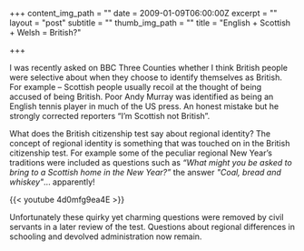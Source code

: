 +++
content_img_path = ""
date = 2009-01-09T06:00:00Z
excerpt = ""
layout = "post"
subtitle = ""
thumb_img_path = ""
title = "English + Scottish + Welsh = British?"

+++


I was recently asked on BBC Three Counties whether I think British people were selective about when they choose to identify themselves as British. For example – Scottish people usually recoil at the thought of being accused of being British. Poor Andy Murray was identified as being an English tennis player in much of the US press. An honest mistake but he strongly corrected reporters “I’m Scottish not British”.

What does the British citizenship test say about regional identity? The concept of regional identity is something that was touched on in the British citizenship test. For example some of the peculiar regional New Year’s traditions were included as questions such as _“What might you be asked to bring to a Scottish home in the New Year?”_ the answer _"Coal, bread and whiskey"_... apparently!

{{< youtube 4d0mfg9ea4E >}}

Unfortunately these quirky yet charming questions were removed by civil servants in a later review of the test. Questions about regional differences in schooling and devolved administration now remain.